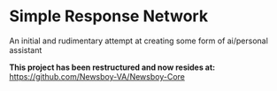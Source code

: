 # Simple Response Network
An initial and rudimentary attempt at creating some form of ai/personal assistant


__This project has been restructured and now resides at:__
https://github.com/Newsboy-VA/Newsboy-Core
